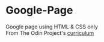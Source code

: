 # Google-Page
Google page using HTML & CSS only </br>
From The Odin Project's [curriculum](http://www.theodinproject.com/courses/web-development-101/lessons/html-css)
